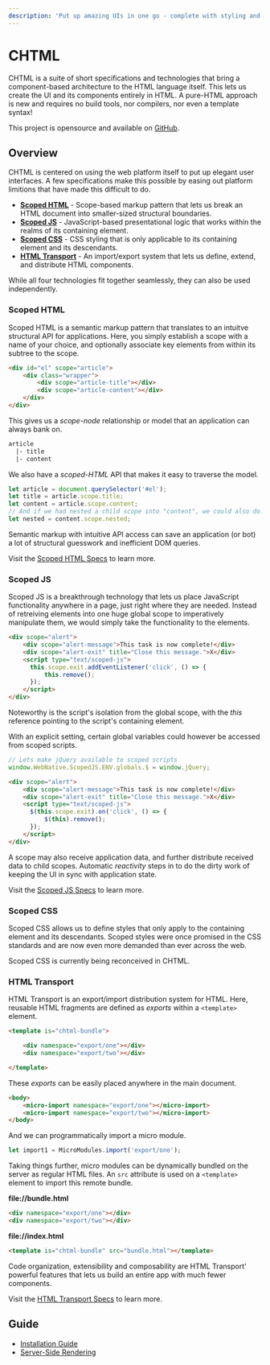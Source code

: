 ```yaml
---
description: 'Put up amazing UIs in one go - complete with styling and automatic functionality without leaving HTML!'
---
```


# CHTML
CHTML is a suite of short specifications and technologies that bring a component-based architecture to the HTML language itself. This lets us create the UI and its components entirely in HTML. A pure-HTML approach is new and requires no build tools, nor compilers, nor even a template syntax!

This project is opensource and available on [GitHub](https://github.com/web-native/chtml).

## Overview
CHTML is centered on using the web platform itself to put up elegant user interfaces. A few specifications make this possible by easing out platform limitions that have made this difficult to do.
+ [**Scoped HTML**](/chtml/scoped-html/) - Scope-based markup pattern that lets us break an HTML document into smaller-sized structural boundaries.
+ [**Scoped JS**](/chtml/scoped-js/) - JavaScript-based presentational logic that works within the realms of its containing element.
+ [**Scoped CSS**](/chtml/scoped-css/) - CSS styling that is only applicable to its containing element and its descendants.
+ [**HTML Transport**](/chtml/html-transport/) - An import/export system that lets us define, extend, and distribute HTML components.

While all four technologies fit together seamlessly, they can also be used independently.

### Scoped HTML
Scoped HTML is a semantic markup pattern that translates to an intuitve structural API for applications. Here, you simply establish a scope with a name of your choice, and optionally associate key elements from within its subtree to the scope.

```html
<div id="el" scope="article">
    <div class="wrapper">
        <div scope="article-title"></div>
        <div scope="article-content"></div>
    </div>
</div>
```

This gives us a *scope-node* relationship or model that an application can always bank on.

```html
article
  |- title
  |- content
```

We also have a *scoped-HTML* API that makes it easy to traverse the model.

```js
let article = document.querySelector('#el');
let title = article.scope.title;
let content = article.scope.content;
// And if we had nested a child scope into "content", we could also do...
let nested = content.scope.nested;
```

Semantic markup with intuitive API access can save an application (or bot) a lot of structural guesswork and inefficient DOM queries.

Visit the [Scoped HTML Specs](/chtml/scoped-html/) to learn more.

### Scoped JS
Scoped JS is a breakthrough technology that lets us place JavaScript functionality anywhere in a page, just right where they are needed. Instead of retreiving elements into one huge global scope to imperatively manipulate them, we would simply take the functionality to the elements.

```html
<div scope="alert">
    <div scope="alert-message">This task is now complete!</div>
    <div scope="alert-exit" title="Close this message.">X</div>
    <script type="text/scoped-js">
      this.scope.exit.addEventListener('click', () => {
          this.remove();
      });
    </script>
</div>
```

Noteworthy is the script's isolation from the global scope, with the *this* reference pointing to the script's containing element.

With an explicit setting, certain global variables could however be accessed from scoped scripts.

```js
// Lets make jQuery available to scoped scripts
window.WebNative.ScopedJS.ENV.globals.$ = window.jQuery;
```

```html
<div scope="alert">
    <div scope="alert-message">This task is now complete!</div>
    <div scope="alert-exit" title="Close this message.">X</div>
    <script type="text/scoped-js">
      $(this.scope.exit).on('click', () => {
          $(this).remove();
      });
    </script>
</div>
```

A scope may also receive application data, and further distribute received data to child scopes. Automatic *reactivity* steps in to do the dirty work of keeping the UI in sync with application state.

Visit the [Scoped JS Specs](/chtml/scoped-js/) to learn more.

### Scoped CSS
Scoped CSS allows us to define styles that only apply to the containing element and its descendants. Scoped styles were once promised in the CSS standards and are now even more demanded than ever across the web.

Scoped CSS is currently being reconceived in CHTML.

### HTML Transport
HTML Transport is an export/import distribution system for HTML. Here, reusable HTML fragments are defined as *exports* within a `<template>` element.

```html
<template is="chtml-bundle">

    <div namespace="export/one"></div>
    <div namespace="export/two"></div>

</template>
```

These *exports* can be easily placed anywhere in the main document.

```html
<body>
    <micro-import namespace="export/one"></micro-import>
    <micro-import namespace="export/two"></micro-import>
</body>
```

And we can programmatically import a micro module.

```js
let import1 = MicroModules.import('export/one');
```

Taking things further, micro modules can be dynamically bundled on the server as regular HTML files. An `src` attribute is used on a `<template>` element to import this remote bundle.

**file://bundle.html**

```html
<div namespace="export/one"></div>
<div namespace="export/two"></div>
```

**file://index.html**

```html
<template is="chtml-bundle" src="bundle.html"></template>
```

Code organization, extensibility and composability are HTML Transport' powerful features that lets us build an entire app with much fewer components.

Visit the [HTML Transport Specs](/chtml/html-transport/) to learn more.

## Guide
+ [Installation Guide](/chtml/guide/installation-guide.md)
+ [Server-Side Rendering](/chtml/guide/server-side-rendering.md)